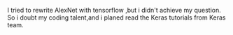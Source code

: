 I tried to rewrite AlexNet with tensorflow ,but i didn't achieve my question.
So i doubt my coding talent,and i planed read the Keras tutorials from Keras team.
